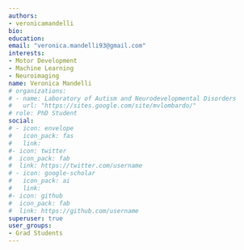 ```yaml
---
authors:
- veronicamandelli
bio:
education:
email: "veronica.mandelli93@gmail.com"
interests:
- Motor Development
- Machine Learning
- Neuroimaging
name: Veronica Mandelli
# organizations:
# - name: Laboratory of Autism and Neurodevelopmental Disorders
#   url: "https://sites.google.com/site/mvlombardo/"
# role: PhD Student
social:
# - icon: envelope
#   icon_pack: fas
#   link:
#- icon: twitter
#  icon_pack: fab
#  link: https://twitter.com/username
# - icon: google-scholar
#   icon_pack: ai
#   link:
#- icon: github
#  icon_pack: fab
#  link: https://github.com/username
superuser: true
user_groups:
- Grad Students
---
```

